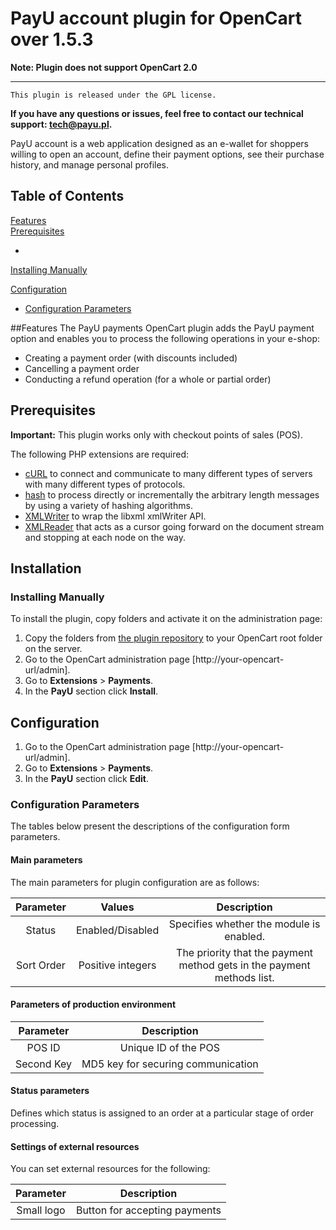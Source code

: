 # PayU account plugin for OpenCart over 1.5.3

**Note: Plugin does not support OpenCart 2.0**

-------
``This plugin is released under the GPL license.``

**If you have any questions or issues, feel free to contact our technical support: tech@payu.pl.**

PayU account is a web application designed as an e-wallet for shoppers willing to open an account, 
define their payment options, see their purchase history, and manage personal profiles.

## Table of Contents

[Features](#features)<br/>
[Prerequisites][1] <br />
<!--[Installation][2]-->
 * 
[Installing Manually][2.1]

<!--* [Installing from admin page][2.2]-->

[Configuration][3]
* [Configuration Parameters][3.1]

##Features
The PayU payments OpenCart plugin adds the PayU payment option and enables you to process the following operations in your e-shop:

* Creating a payment order (with discounts included)
* Cancelling a payment order
* Conducting a refund operation (for a whole or partial order)

## Prerequisites

**Important:** This plugin works only with checkout points of sales (POS).

The following PHP extensions are required:

* [cURL][ext2] to connect and communicate to many different types of servers with many different types of protocols.
* [hash][ext3] to process directly or incrementally the arbitrary length messages by using a variety of hashing algorithms.
* [XMLWriter][ext4] to wrap the libxml xmlWriter API.
* [XMLReader][ext5] that acts as a cursor going forward on the document stream and stopping at each node on the way.

## Installation

<!--There are two ways in which you can install the plugin:

* [manual installation][2.1] by copying and pasting folders from the repository
* [installation][2.2] from the administration page

See the sections below to find out about steps for each of the procedures.-->

### Installing Manually

To install the plugin, copy folders and activate it on the administration page:

1. Copy the folders from [the plugin repository][ext1] to your OpenCart root folder on the server.
2. Go to the OpenCart administration page [http://your-opencart-url/admin].
3. Go to **Extensions** > **Payments**.
4. In the **PayU** section click **Install**.


<!--### Installing from the PrestaShop administration page

PrestaShop allows you to install the plugin from the administration page. -->

## Configuration

1. Go to the OpenCart administration page [http://your-opencart-url/admin].
2. Go to **Extensions** > **Payments**.
3. In the **PayU** section click **Edit**.


<!--Independently from the installation method, the configuration looks the same:-->

### Configuration Parameters

The tables below present the descriptions of the configuration form parameters.

#### Main parameters

The main parameters for plugin configuration are as follows:

| Parameter | Values | Description | 
|:---------:|:------:|:-----------:|
|Status|Enabled/Disabled|Specifies whether the module is enabled.|
|Sort Order|Positive integers|The priority that the payment method gets in the payment methods list.|

#### Parameters of production environment

<!--To check the values of the parameters below, go to **Administration Panel** > **My shops** > **Your shop** > **POS** and click the name of a given POS.
-->

| Parameter | Description | 
|:---------:|:-----------:|
|POS ID|Unique ID of the POS|
|Second Key| MD5 key for securing communication|

#### Status parameters

Defines which status is assigned to an order at a particular stage of order processing.

#### Settings of external resources

You can set external resources for the following:

| Parameter |Description | 
|:---------:|:-----------:|
|Small logo|Button for accepting payments|

<!--LINKS-->

<!--topic urls:-->

[1]: https://github.com/PayU/plugin_opencart_153#prerequisites
[2]: https://github.com/PayU/plugin_opencart_153#installation
[2.1]: https://github.com/PayU/plugin_opencart_153#installing-manually
[2.2]: https://github.com/PayU/plugin_opencart_153#installing-from-admin-page
[3]: https://github.com/PayU/plugin_opencart_153#configuration
[3.1]: https://github.com/PayU/plugin_opencart_153#configuration-parameters
[3.1.1]: https://github.com/PayU/plugin_opencart_153#main-parameters
[3.1.2]: https://github.com/PayU/plugin_opencart_153#parameters-of-production-and-test-environments
[3.1.3]: https://github.com/PayU/plugin_opencart_153#settings-of-external-resources


<!--external links:-->

[ext1]: https://github.com/PayU/plugin_opencart_153
[ext2]: http://php.net/manual/en/book.curl.php
[ext3]: http://php.net/manual/en/book.hash.php
[ext4]: http://php.net/manual/en/book.xmlwriter.php
[ext5]: http://php.net/manual/en/book.xmlreader.php

<!--images:-->
